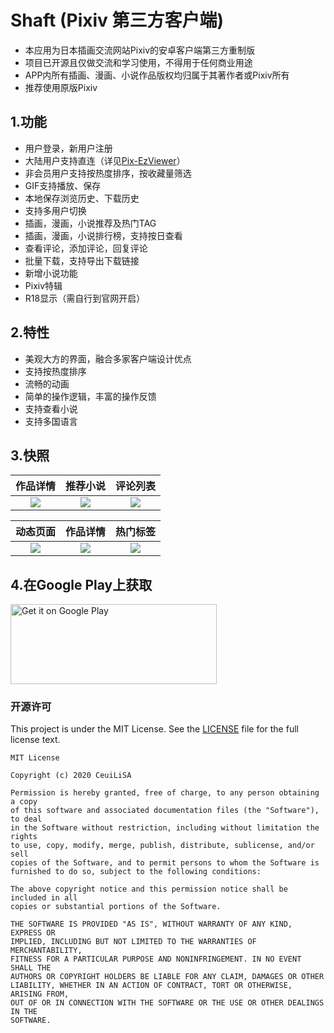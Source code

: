 # Shaft (Pixiv 第三方客户端)

* 本应用为日本插画交流网站Pixiv的安卓客户端第三方重制版
* 项目已开源且仅做交流和学习使用，不得用于任何商业用途
* APP内所有插画、漫画、小说作品版权均归属于其著作者或Pixiv所有
* 推荐使用原版Pixiv

## 1.功能

* 用户登录，新用户注册
* 大陆用户支持直连（详见[Pix-EzViewer](https://github.com/Notsfsssf/Pix-EzViewer)）
* 非会员用户支持按热度排序，按收藏量筛选
* GIF支持播放、保存
* 本地保存浏览历史、下载历史
* 支持多用户切换
* 插画，漫画，小说推荐及热门TAG
* 插画，漫画，小说排行榜，支持按日查看
* 查看评论，添加评论，回复评论
* 批量下载，支持导出下载链接
* 新增小说功能
* Pixiv特辑
* R18显示（需自行到官网开启）

## 2.特性
* 美观大方的界面，融合多家客户端设计优点
* 支持按热度排序
* 流畅的动画
* 简单的操作逻辑，丰富的操作反馈
* 支持查看小说
* 支持多国语言

## 3.快照


|作品详情|推荐小说|评论列表|
|:---:|:---:|:---:|
|![](https://github.com/CeuiLiSA/Pixiv-Shaft/blob/master/snap/QQ20200106-0.jpg)|![](https://github.com/CeuiLiSA/Pixiv-Shaft/blob/master/snap/QQ20200106-1.jpg)|![](https://github.com/CeuiLiSA/Pixiv-Shaft/blob/master/snap/QQ20200106-2.jpg)


|动态页面|作品详情|热门标签|
|:---:|:---:|:---:|
|![](https://github.com/CeuiLiSA/Pixiv-Shaft/blob/master/snap/QQ20200106-3.jpg)|![](https://github.com/CeuiLiSA/Pixiv-Shaft/blob/master/snap/QQ20200106-4.jpg)|![](https://github.com/CeuiLiSA/Pixiv-Shaft/blob/master/snap/QQ20200106-5.jpg)

## 4.在Google Play上获取

<a href="https://play.google.com/store/apps/details?id=ceui.lisa.pixiv">
    <img
        alt="Get it on Google Play"
        src="https://play.google.com/intl/en_us/badges/images/generic/en_badge_web_generic.png"
        width="330"
        height="128"
    />
</a>


### 开源许可

This project is under the MIT License. See the [LICENSE](LICENSE) file for the full license text.

```text
MIT License

Copyright (c) 2020 CeuiLiSA

Permission is hereby granted, free of charge, to any person obtaining a copy
of this software and associated documentation files (the "Software"), to deal
in the Software without restriction, including without limitation the rights
to use, copy, modify, merge, publish, distribute, sublicense, and/or sell
copies of the Software, and to permit persons to whom the Software is
furnished to do so, subject to the following conditions:

The above copyright notice and this permission notice shall be included in all
copies or substantial portions of the Software.

THE SOFTWARE IS PROVIDED "AS IS", WITHOUT WARRANTY OF ANY KIND, EXPRESS OR
IMPLIED, INCLUDING BUT NOT LIMITED TO THE WARRANTIES OF MERCHANTABILITY,
FITNESS FOR A PARTICULAR PURPOSE AND NONINFRINGEMENT. IN NO EVENT SHALL THE
AUTHORS OR COPYRIGHT HOLDERS BE LIABLE FOR ANY CLAIM, DAMAGES OR OTHER
LIABILITY, WHETHER IN AN ACTION OF CONTRACT, TORT OR OTHERWISE, ARISING FROM,
OUT OF OR IN CONNECTION WITH THE SOFTWARE OR THE USE OR OTHER DEALINGS IN THE
SOFTWARE.
```


